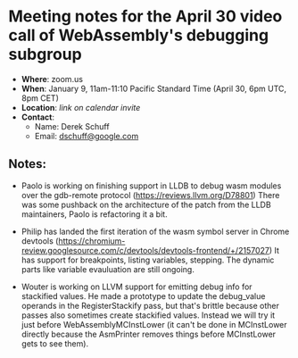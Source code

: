 # Meeting notes for the April 30 video call of WebAssembly's debugging subgroup

- **Where**: zoom.us
- **When**: January 9, 11am-11:10 Pacific Standard Time (April 30, 6pm UTC, 8pm CET)
- **Location**: *link on calendar invite*
- **Contact**:
    - Name: Derek Schuff
    - Email: dschuff@google.com
    
## Notes:

* Paolo is working on finishing support in LLDB to debug wasm modules over the gdb-remote protocol (https://reviews.llvm.org/D78801)
There was some pushback on the architecture of the patch from the LLDB maintainers, Paolo is refactoring it a bit.

* Philip has landed the first iteration of the wasm symbol server in Chrome devtools (https://chromium-review.googlesource.com/c/devtools/devtools-frontend/+/2157027)
It has support for breakpoints, listing variables, stepping. The dynamic parts like variable evauluation are still ongoing.

* Wouter is working on LLVM support for emitting debug info for stackified values. He made a prototype to update the debug_value
operands in the RegisterStackify pass, but that's brittle because other passes also sometimes create stackified values. Instead
we will try it just before WebAssemblyMCInstLower (it can't be done in MCInstLower directly because the AsmPrinter removes
things before MCInstLower gets to see them).
